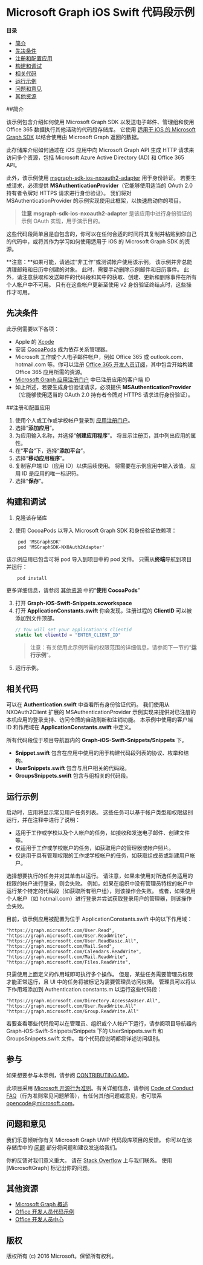 # Microsoft Graph iOS Swift 代码段示例

**目录**

* [简介](#简介)
* [先决条件](#先决条件)
* [注册和配置应用](#注册和配置应用)
* [构建和调试](#构建和调试)
* [相关代码](#相关代码)
* [运行示例](#运行示例)
* [问题和意见](#问题和意见)
* [其他资源](#其他资源)

<a name="introduction"></a>
##简介

该示例包含介绍如何使用 Microsoft Graph SDK 以发送电子邮件、管理组和使用 Office 365 数据执行其他活动的代码段存储库。 它使用 [适用于 iOS 的 Microsoft Graph SDK](https://github.com/microsoftgraph/msgraph-sdk-ios) 以结合使用由 Microsoft Graph 返回的数据。

此存储库介绍如何通过在 iOS 应用中向 Microsoft Graph API 生成 HTTP 请求来访问多个资源，包括 Microsoft Azure Active Directory (AD) 和 Office 365 API。 

此外，该示例使用 [msgraph-sdk-ios-nxoauth2-adapter](https://github.com/microsoftgraph/msgraph-sdk-ios-nxoauth2-adapter) 用于身份验证。 若要生成请求，必须提供 **MSAuthenticationProvider**（它能够使用适当的 OAuth 2.0 持有者令牌对 HTTPS 请求进行身份验证）。 我们将对 MSAuthenticationProvider 的示例实现使用此框架，以快速启动你的项目。

 > **注意** **msgraph-sdk-ios-nxoauth2-adapter** 是该应用中进行身份验证的示例 OAuth 实现，用于演示目的。

这些代码段简单且是自包含的，你可以在任何合适的时间将其复制并粘贴到你自己的代码中，或将其作为学习如何使用适用于 iOS 的 Microsoft Graph SDK 的资源。

**注意：**如果可能，请通过“非工作”或测试帐户使用该示例。 该示例并非总能清理邮箱和日历中创建的对象。 此时，需要手动删除示例邮件和日历事件。 此外，请注意获取和发送邮件的代码段和其中的获取、创建、更新和删除事件在所有个人帐户中不可用。 只有在这些帐户更新至使用 v2 身份验证终结点时，这些操作才可用。

 

<a name="prerequisites"></a>
## 先决条件 ##

此示例需要以下各项：  
* Apple 的 [Xcode](https://developer.apple.com/xcode/downloads/)
* 安装 [CocoaPods](https://guides.cocoapods.org/using/using-cocoapods.html) 成为依存关系管理器。
* Microsoft 工作或个人电子邮件帐户，例如 Office 365 或 outlook.com、hotmail.com 等。你可以注册 [Office 365 开发人员订阅](https://aka.ms/devprogramsignup)，其中包含开始构建 Office 365 应用所需的资源。
* [Microsoft Graph 应用注册门户](https://graph.microsoft.io/en-us/app-registration) 中已注册应用的客户端 ID
* 如上所述，若要生成身份验证请求，必须提供 **MSAuthenticationProvider**（它能够使用适当的 OAuth 2.0 持有者令牌对 HTTPS 请求进行身份验证）。 


      
<a name="register"></a>
##注册和配置应用

1. 使用个人或工作或学校帐户登录到 [应用注册门户](https://apps.dev.microsoft.com/)。  
2. 选择“**添加应用**”。  
3. 为应用输入名称，并选择“**创建应用程序**”。 将显示注册页，其中列出应用的属性。  
4. 在“**平台**”下，选择“**添加平台**”。  
5. 选择“**移动应用程序**”。  
6. 复制客户端 ID（应用 ID）以供后续使用。 将需要在示例应用中输入该值。 应用 ID 是应用的唯一标识符。   
7. 选择“**保存**”。  


<a name="build"></a>
## 构建和调试 ##

1. 克隆该存储库
2. 使用 CocoaPods 以导入 Microsoft Graph SDK 和身份验证依赖项：

        pod 'MSGraphSDK'
        pod 'MSGraphSDK-NXOAuth2Adapter'


 该示例应用已包含可将 pod 导入到项目中的 pod 文件。 只需从**终端**导航到项目并运行：

        pod install

   更多详细信息，请参阅 [其他资源](#其他资源) 中的“**使用 CocoaPods**”

3. 打开 **Graph-iOS-Swift-Snippets.xcworkspace**
4. 打开 **ApplicationConstants.swift** 你会发现，注册过程的 **ClientID** 可以被添加到文件顶部。
   ```swift
   // You will set your application's clientId
   static let clientId = "ENTER_CLIENT_ID"    
   ```
    > 注意：有关使用此示例所需的权限范围的详细信息，请参阅下一节的“**运行示例**”。
5. 运行示例。

## 相关代码
可以在 **Authentication.swift** 中查看所有身份验证代码。 我们使用从 NXOAuth2Client 扩展的 MSAuthenticationProvider 示例实现来提供对已注册的本机应用的登录支持、访问令牌的自动刷新和注销功能。
本示例中使用的客户端 ID 和作用域在 **ApplicationConstants.swift** 中定义。

所有代码段位于项目导航器内的 **Graph-iOS-Swift-Snippets/Snippets** 下。
- **Snippet.swift** 包含在应用中使用的用于构建代码段列表的协议、枚举和结构。
- **UserSnippets.swift** 包含与用户相关的代码段。
- **GroupsSnippets.swift** 包含与组相关的代码段。

## 运行示例

启动时，应用将显示常见用户任务列表。 这些任务可以基于帐户类型和权限级别运行，并在注释中进行了说明：

- 适用于工作或学校以及个人帐户的任务，如接收和发送电子邮件、创建文件等。
- 仅适用于工作或学校帐户的任务，如获取用户的管理器或帐户照片。
- 仅适用于具有管理权限的工作或学校帐户的任务，如获取组成员或新建用户帐户。

选择想要执行的任务并对其单击以运行。 请注意，如果未使用对所选任务适用的权限的帐户进行登录，则会失败。 例如，如果在组织中没有管理员特权的帐户中运行某个特定的代码段（如获取所有租户组），则该操作会失败。 或者，如果使用个人帐户（如 hotmail.com）进行登录并尝试获取登录用户的管理器，则该操作会失败。

目前，该示例应用被配置为位于 ApplicationConstants.swift 中的以下作用域：

    "https://graph.microsoft.com/User.Read",
    "https://graph.microsoft.com/User.ReadWrite",
    "https://graph.microsoft.com/User.ReadBasic.All",
    "https://graph.microsoft.com/Mail.Send",
    "https://graph.microsoft.com/Calendars.ReadWrite",
    "https://graph.microsoft.com/Mail.ReadWrite",
    "https://graph.microsoft.com/Files.ReadWrite",

只需使用上面定义的作用域即可执行多个操作。 但是，某些任务需要管理员权限才能正常运行，且 UI 中的任务将被标记为需要管理员访问权限。 管理员可以将以下作用域添加到 Authentication.constants.m 以运行这些代码段：

    "https://graph.microsoft.com/Directory.AccessAsUser.All",
    "https://graph.microsoft.com/User.ReadWrite.All"
    "https://graph.microsoft.com/Group.ReadWrite.All"

若要查看哪些代码段可以在管理员、组织或个人帐户下运行，请参阅项目导航器内 Graph-iOS-Swift-Snippets/Snippets 下的 UserSnippets.swift 和 GroupsSnippets.swift 文件。 每个代码段说明都将详述访问级别。

<a name="contributing"></a>
## 参与 ##

如果想要参与本示例，请参阅 [CONTRIBUTING.MD](/CONTRIBUTING.md)。

此项目采用 [Microsoft 开源行为准则](https://opensource.microsoft.com/codeofconduct/)。有关详细信息，请参阅 [Code of Conduct FAQ](https://opensource.microsoft.com/codeofconduct/faq/)（行为准则常见问题解答），有任何其他问题或意见，也可联系 [opencode@microsoft.com](mailto:opencode@microsoft.com)。

<a name="questions"></a>
## 问题和意见

我们乐意倾听你有关 Microsoft Graph UWP 代码段库项目的反馈。 你可以在该存储库中的 [问题](https://github.com/microsoftgraph/iOS-objectiveC-snippets-sample/issues) 部分将问题和建议发送给我们。

你的反馈对我们意义重大。 请在 [Stack Overflow](http://stackoverflow.com/questions/tagged/office365+or+microsoftgraph) 上与我们联系。 使用 [MicrosoftGraph] 标记出你的问题。

<a name="additional-resources"></a>
## 其他资源 ##

- [Microsoft Graph 概述](http://graph.microsoft.io)
- [Office 开发人员代码示例](http://dev.office.com/code-samples)
- [Office 开发人员中心](http://dev.office.com/)


## 版权
版权所有 (c) 2016 Microsoft。保留所有权利。